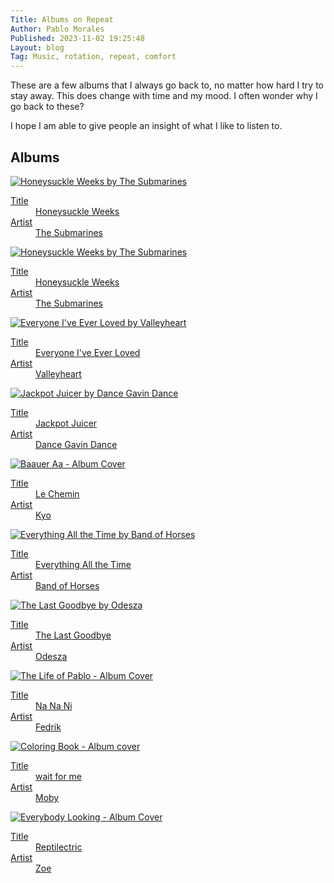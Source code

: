 ```yaml
---
Title: Albums on Repeat
Author: Pablo Morales
Published: 2023-11-02 19:25:48
Layout: blog
Tag: Music, rotation, repeat, comfort
---
```

<div class="athelas pa4 roboto">
  <div class="f4 f4-ns w-75 mw-100 h-50 lh-copy measure center bg-near-black yellow pa3" markdown="1">
These are a few albums that I always go back to, no matter how hard I try to stay away. This does change with time and my mood. I often wonder why I go back to these? 

I hope I am able to give people an insight of what I like to listen to.
 </div>

 
</div>

  <h2 class="f3 fw4 pa3 mv0">Albums</h2>
  <div class="cf pa2">
    <div class="fl w-50 w-25-m w-20-l pa2">
      <a href="https://en.wikipedia.org/wiki/Honeysuckle_Weeks_(album)" class="db link dim tc">
        <img src="https://static.lifeofpablo.com/media/images/blog-images/albums-on-repeat/the-submarines-honeysuckle-weeks.jpg" alt="Honeysuckle Weeks by The Submarines" class="w-100 db outline black-10"/>
        <dl class="mt2 f6 lh-copy">
          <dt class="clip">Title</dt>
          <dd class="ml0 black truncate w-100">Honeysuckle Weeks</dd>
          <dt class="clip">Artist</dt>
          <dd class="ml0 gray truncate w-100">The Submarines</dd>
        </dl>
      </a>
    </div>
<div class="fl w-50 w-25-m w-20-l pa2">
      <a href="https://en.wikipedia.org/wiki/Plans_(album)" class="db link dim tc">
        <img src="https://static.lifeofpablo.com/media/images/blog-images/albums-on-repeat/plans-deathcab.jpg" alt="Honeysuckle Weeks by The Submarines" class="w-100 db outline black-10"/>
        <dl class="mt2 f6 lh-copy">
          <dt class="clip">Title</dt>
          <dd class="ml0 black truncate w-100">Honeysuckle Weeks</dd>
          <dt class="clip">Artist</dt>
          <dd class="ml0 gray truncate w-100">The Submarines</dd>
        </dl>
      </a>
    </div>
<div>
    <div class="fl w-50 w-25-m w-20-l pa2">
      <a href="https://www.sputnikmusic.com/review/78596/Valleyheart-Everyone-Ive-Ever-Loved/" class="db link dim tc">
        <img src="https://static.lifeofpablo.com/media/images/blog-images/albums-on-repeat/valleyheartma-everyone-i-iever-loved-cover.jpg" alt="Everyone I've Ever Loved by Valleyheart" class="w-100 db outline black-10"/>
        <dl class="mt2 f6 lh-copy">
          <dt class="clip">Title</dt>
          <dd class="ml0 black truncate w-100">Everyone I've Ever Loved</dd>
          <dt class="clip">Artist</dt>
          <dd class="ml0 gray truncate w-100">Valleyheart</dd>
        </dl>
      </a>
    </div>
    <div class="fl w-50 w-25-m w-20-l pa2">
      <a href="https://en.wikipedia.org/wiki/Jackpot_Juicer" class="db link dim tc">
        <img src="https://static.lifeofpablo.com/media/images/blog-images/albums-on-repeat/Jackpot_juicer.jpg" alt="Jackpot Juicer by Dance Gavin Dance" class="w-100 db outline black-10"/>
        <dl class="mt2 f6 lh-copy">
          <dt class="clip">Title</dt>
          <dd class="ml0 black truncate w-100">Jackpot Juicer</dd>
          <dt class="clip">Artist</dt>
          <dd class="ml0 gray truncate w-100">Dance Gavin Dance</dd>
        </dl>
      </a>
    </div>
    <div class="fl w-50 w-25-m w-20-l pa2">
      <a href="https://en.wikipedia.org/wiki/Le_chemin_(Kyo_album)" class="db link dim tc">
        <img src="https://static.lifeofpablo.com/media/images/blog-images/albums-on-repeat/kyo-le-chemin.jpg" alt="Baauer Aa - Album Cover" class="w-100 db outline black-10"/>
        <dl class="mt2 f6 lh-copy">
          <dt class="clip">Title</dt>
          <dd class="ml0 black truncate w-100">Le Chemin</dd>
          <dt class="clip">Artist</dt>
          <dd class="ml0 gray truncate w-100">Kyo</dd>
        </dl>
      </a>
    </div>
    <div class="fl w-50 w-25-m w-20-l pa2">
      <a href="https://en.wikipedia.org/wiki/Everything_All_the_Time" class="db link dim tc">
        <img src="https://static.lifeofpablo.com/media/images/blog-images/albums-on-repeat/band-of-horses-everything-all-the-time.png" alt="Everything All the Time by Band of Horses" class="w-100 db outline black-10"/>
        <dl class="mt2 f6 lh-copy">
          <dt class="clip">Title</dt>
          <dd class="ml0 black truncate w-100">Everything All the Time</dd>
          <dt class="clip">Artist</dt>
          <dd class="ml0 gray truncate w-100">Band of Horses</dd>
        </dl>
      </a>
    </div>
    <div class="fl w-50 w-25-m w-20-l pa2">
      <a href="https://en.wikipedia.org/wiki/The_Last_Goodbye_(album)" class="db link dim tc">
        <img src="https://static.lifeofpablo.com/media/images/blog-images/albums-on-repeat/Odesza - The Last Goodbye.webp" alt="The Last Goodbye by Odesza" class="w-100 db outline black-10"/>
        <dl class="mt2 f6 lh-copy">
          <dt class="clip">Title</dt>
          <dd class="ml0 black truncate w-100">The Last Goodbye</dd>
          <dt class="clip">Artist</dt>
          <dd class="ml0 gray truncate w-100">Odesza</dd>
        </dl>
      </a>
    </div>
    <div class="fl w-50 w-25-m w-20-l pa2">
      <a href="https://en.wikipedia.org/wiki/Fredrik_(band)" class="db link dim tc">
        <img src="https://static.lifeofpablo.com/media/images/blog-images/albums-on-repeat/nanani-fedrik.jpg" alt="The Life of Pablo - Album Cover" class="w-100 db outline black-10"/>
        <dl class="mt2 f6 lh-copy">
          <dt class="clip">Title</dt>
          <dd class="ml0 black truncate w-100">Na Na Ni</dd>
          <dt class="clip">Artist</dt>
          <dd class="ml0 gray truncate w-100">Fedrik</dd>
        </dl>
      </a>
    </div>
    <div class="fl w-50 w-25-m w-20-l pa2">
      <a href="https://geo.itunes.apple.com/us/album/coloring-book/id1113239004?at=1l3vqFJ&mt=1&app=music" class="db link dim tc">
        <img src="https://static.lifeofpablo.com/media/images/blog-images/albums-on-repeat/moby-wait-for-me.webp" alt="Coloring Book - Album cover" class="w-100 db outline black-10"/>
        <dl class="mt2 f6 lh-copy">
          <dt class="clip">Title</dt>
          <dd class="ml0 black truncate w-100">wait for me</dd>
          <dt class="clip">Artist</dt>
          <dd class="ml0 gray truncate w-100">Moby</dd>
        </dl>
      </a>
    </div>
    <div class="fl w-50 w-25-m w-20-l pa2">
      <a href="https://en.wikipedia.org/wiki/Reptilectric" class="db link dim tc">
        <img src="https://static.lifeofpablo.com/media/images/blog-images/albums-on-repeat/zoe-reptilectric.jpg" alt="Everybody Looking - Album Cover" class="w-100 db outline black-10"/>
        <dl class="mt2 f6 lh-copy">
          <dt class="clip">Title</dt>
          <dd class="ml0 black truncate w-100">Reptilectric</dd>
          <dt class="clip">Artist</dt>
          <dd class="ml0 gray truncate w-100">Zoe</dd>
        </dl>
      </a>
    </div>
  </div>
</div>
